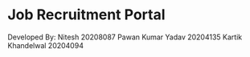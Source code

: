 # Job Recruitment Portal

Developed By:
Nitesh 20208087
Pawan Kumar Yadav 20204135 
Kartik Khandelwal 20204094
